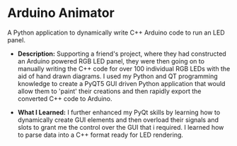 # Arduino Animator
A Python application to dynamically write C++ Arduino code to run an LED panel.

- **Description:** Supporting a friend's project, where they had constructed an Arduino powered RGB LED panel, they were then going on to manually writing the C++ code for over 100 individual RGB LEDs with the aid of hand drawn diagrams. I used my Python and QT programming knowledge to create a PyQT5 GUI driven Python application that would allow them to 'paint' their creations and then rapidly export the converted C++ code to Arduino.

- **What I Learned:** I further enhanced my PyQt skills by learning how to dynamically create GUI elements and then overload their signals and slots to grant me the control over the GUI that i required. I learned how to parse data into a C++ format ready for LED rendering.
